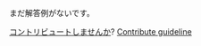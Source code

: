 
まだ解答例がないです。

[コントリビュートしませんか](https://github.com/BFEdev/BFE.dev-solutions/blob/main/problem/retry-promise-on-rejection_ja.md)?  [Contribute guideline](https://github.com/BFEdev/BFE.dev-solutions#how-to-contribute)
